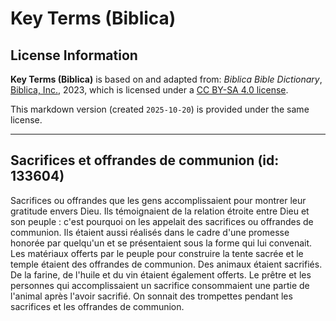 # Key Terms (Biblica)

## License Information

**Key Terms (Biblica)** is based on and adapted from: _Biblica Bible Dictionary_, [Biblica, Inc.](https://www.biblica.com/), 2023, which is licensed under a [CC BY-SA 4.0 license](https://creativecommons.org/licenses/by-sa/4.0/legalcode.en).

This markdown version (created `2025-10-20`) is provided under the same license.



--------------------------------

## Sacrifices et offrandes de communion (id: 133604)

Sacrifices ou offrandes que les gens accomplissaient pour montrer leur gratitude envers Dieu. Ils témoignaient de la relation étroite entre Dieu et son peuple : c'est pourquoi on les appelait des sacrifices ou offrandes de communion. Ils étaient aussi réalisés dans le cadre d'une promesse honorée par quelqu'un et se présentaient sous la forme qui lui convenait. Les matériaux offerts par le peuple pour construire la tente sacrée et le temple étaient des offrandes de communion. Des animaux étaient sacrifiés. De la farine, de l'huile et du vin étaient également offerts. Le prêtre et les personnes qui accomplissaient un sacrifice consommaient une partie de l'animal après l'avoir sacrifié. On sonnait des trompettes pendant les sacrifices et les offrandes de communion.


